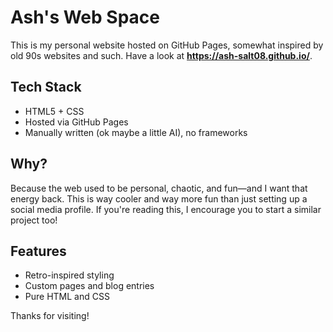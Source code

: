 # Ash's Web Space

This is my personal website hosted on GitHub Pages, somewhat inspired by old 90s websites and such.
Have a look at **https://ash-salt08.github.io/**.

## Tech Stack

- HTML5 + CSS
- Hosted via GitHub Pages
- Manually written (ok maybe a little AI), no frameworks

## Why?

Because the web used to be personal, chaotic, and fun—and I want that energy back. This is way cooler and way more fun than just setting up a social media profile. If you're reading this, I encourage you to start a similar project too!

## Features

- Retro-inspired styling
- Custom pages and blog entries
- Pure HTML and CSS

Thanks for visiting!
